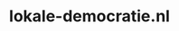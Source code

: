 ---
layout: post
title:  "lokale-democratie.nl"
internal_url:  "/dutchgov/lokale-democratie.nl.html"
subdomains_count: 2
all_subdomains_count: 3
urls_count: 2
ssl_rank: 0
http_rank: 94
url_link: /data/lokale-democratie.nl/urls.txt
all_subdomains_link: /data/lokale-democratie.nl/all_subdomains.txt
subdomains_link: /data/lokale-democratie.nl/subdomains.txt
categories: dutchgov
---